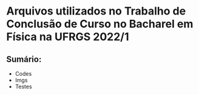 # **Arquivos utilizados no Trabalho de Conclusão de Curso no Bacharel em Física na UFRGS 2022/1**


## Sumário:
- Codes
- Imgs
- Testes
